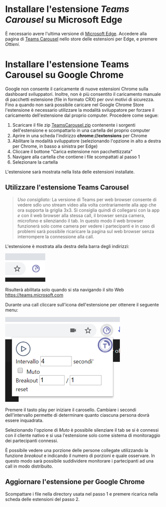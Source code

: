 # Installare l'estensione *Teams Carousel* su Microsoft Edge

È necessario avere l'ultima versione di [Microsoft Edge](https://www.microsoft.com/edge). Accedere alla pagina di [Teams Carousel](https://microsoftedge.microsoft.com/addons/detail/oaoljfeoolhboidooldgbnefaeicneml) nello store delle estensioni per Edge, e premere *Ottieni*.

# Installare l'estensione Teams Carousel su Google Chrome

Google non consente il caricamente di nuove estensioni Chrome sulla dashboard sviluppatori. Inoltre, non è più consentito il caricamento manuale di pacchetti estensione (file in formato CRX) per ovvi motivi di sicurezza. Fino a quando non sarà possibile caricare nel Google Chrome Store l'estensione è necessario utilizzare la modalità sviluppatore per forzare il caricamento dell'estensione dal proprio computer. Procedere come segue:    

1. Scaricare il file zip [TeamsCarousel.zip](https://github.com/Unipisa/TeamsCarousel/raw/master/packages/TeamsCarousel.zip) contenente i sorgenti dell'estensione e scompattarlo in una cartella del proprio computer
2. Aprire in una scheda l'indirizzo **chrome://extensions** per Chrome
3. Abilitare la modalità sviluppatore (selezionando l'opzione in alto a destra per Chrome, in basso a sinistra per Edge)
4. Cliccare il bottone "Carica estensione non pacchettizzata"
5. Navigare alla cartella che contiene i file scompattati al passo 1
6. Selezionare la cartella

L'estensione sarà mostrata nella lista delle estensioni installate.

## Utilizzare l'estensione Teams Carousel

> *Uso consigliato:* La versione di Teams per web browser consente di vedere sdlo uno stream video alla volta contrariamente alla app che ora supporta la griglia 3x3. Si consiglia quindi di collegarsi con la app *e* con il web browser alla stessa call, il browser senza camera, microfono e silenziando il tab. In questo modo il web browser funzionerà solo come camera per vedere i partecipanti e in caso di problemi sarà possibile ricaricare la pagina sul web browser senza interrompere la connessione alla call.

L'estensione è mostrata alla destra della barra degli indirizzi:

![Image](https://github.com/Unipisa/TeamsCarousel/raw/master/img/img1.png)

Risulterà abilitata solo quando si sta navigando il sito Web https://teams.microsoft.com

Durante una call cliccare sull'icona dell'estensione per ottenere il seguente menu:

![Image](https://github.com/Unipisa/TeamsCarousel/raw/master/img/img2.png)

Premere il tasto play per iniziare il carosello. Cambiare i secondi dell'intervallo permette di determinare quanto ciascuna persona dovrà essere inquadrata.

Selezionando l'opzione di *Muto* è possibile silenziare il tab se si è connessi con il cliente nativo e si usa l'estensione solo come sistema di monitoraggio dei partecipanti connessi.

È possibile vedere una porzione delle persone collegate utilizzando la funzione *breakout* e indicando il numero di porzioni e quale osservare. In questo modo sarà possibile suddividere monitorare i partecipanti ad una call in modo distribuito.

## Aggiornare l'estensione per Google Chrome

Scompattare i file nella directory usata nel passo 1 e premere ricarica nella scheda delle estensioni del passo 2.
